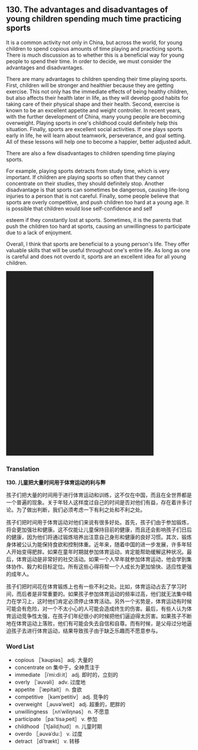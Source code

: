## 130. The advantages and disadvantages of young children spending much time practicing sports

It is a common activity not only in China, but across the world, for young children to spend copious amounts of time playing and practicing sports. There is much discussion as to whether this is a beneficial way for young people to spend their time. In order to decide, we must consider the advantages and disadvantages.

There are many advantages to children spending their time playing sports. First, children will be stronger and healthier because they are getting exercise. This not only has the immediate effects of being healthy children, but also affects their health later in life, as they will develop good habits for taking care of their physical shape and their health. Second, exercise is known to be an excellent appetite and weight controller. In recent years, with the further development of China, many young people are becoming overweight. Playing sports in one's childhood could definitely help this situation. Finally, sports are excellent social activities. If one plays sports early in life, he will learn about teamwork, perseverance, and goal setting. All of these lessons will help one to become a happier, better adjusted adult.

There are also a few disadvantages to children spending time playing sports.

For example, playing sports detracts from study time, which is very important. If children are playing sports so often that they cannot concentrate on their studies, they should definitely stop. Another disadvantage is that sports can sometimes be dangerous, causing life-long injuries to a person that is not careful. Finally, some people believe that sports are overly competitive, and push children too hard at a young age. It is possible that children would lose self-confidence and self

esteem if they constantly lost at sports. Sometimes, it is the parents that push the children too hard at sports, causing an unwillingness to participate due to a lack of enjoyment.

Overall, I think that sports are beneficial to a young person's life. They offer valuable skills that will be useful throughout one's entire life. As long as one is careful and does not overdo it, sports are an excellent idea for all young children.

![](images/padding_400x500.png)

### Translation

**130. 儿童把大量时间用于体育运动的利与弊**

孩子们把大量的时间用于进行体育运动和训练，这不仅在中国，而且在全世界都是一个普遍的现象。关于年轻人这样度过自己的时间是否对他们有益，存在着许多讨论。为了做出判断，我们必须考虑一下有利之处和不利之处。

孩子们把时间用于体育运动对他们来说有很多好处。首先，孩子们由于参加锻炼，将会更加强壮和健康。这不仅能让儿童保持目前的健康，而且还会影响孩子们日后的健康，因为他们将通过锻炼培养出注意自己身形和健康的良好习惯。其次，锻炼身体被公认为能保持食欲和控制体重。近年来，随着中国的进一步发展，许多年轻人开始变得肥胖。如果在童年时期就参加体育运动，肯定能帮助缓解这种状况。最后，体育运动是非常好的社交活动。如果一个人早年就参加体育运动，他会学到集体协作、毅力和目标定位。所有这些心得将帮一个人成长为更加愉快、适应性更强的成年人。

孩子们把时间花在体育锻炼上也有一些不利之处。比如，体育运动占去了学习时间，而后者是非常重要的。如果孩子参加体育运动的频率过高，他们就无法集中精力在学习上，这时他们肯定必须停止体育活动。另外一个劣势是，体育运动有时候可能会有危险，对一个不太小心的人可能会造成终生的伤害。最后，有些人认为体育运动竞争性太强，在孩子们年纪很小的时候把他们逼迫得太厉害。如果孩子不断地在体育运动上落败，他们有可能会失去自信和自尊。而有时候，是父母过分地逼迫孩子去进行体育运动，结果导致孩子由于缺乏乐趣而不愿意参与。

### Word List

+ copious ［ˈkəupiəs］ adj. 大量的
+ concentrate on 集中于，全神贯注于
+ immediate ［iˈmi:di:it］ adj. 即时的，立刻的
+ overly ［ˈəuvəli］ adv. 过度地
+ appetite ［ˈæpitait］ n. 食欲
+ competitive ［kəmˈpetitiv］ adj. 竞争的
+ overweight ［ˌəuvəˈweit］ adj. 超重的，肥胖的
+ unwillingness ［ʌnˈwiliŋnəs］ n. 不愿意
+ participate ［pa:ˈtisəˌpeit］ v. 参加
+ childhood ［ˈtʃaildˌhud］ n. 儿童时期
+ overdo ［ˌəuvəˈdu:］ v. 过度
+ detract ［diˈtrækt］ v. 转移</li>  


